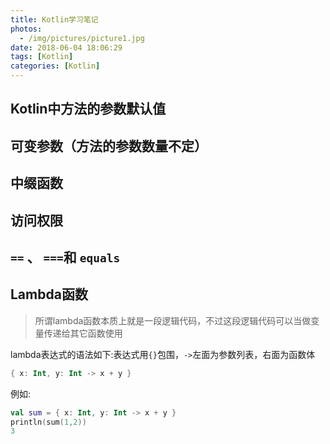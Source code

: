 ```yaml
---
title: Kotlin学习笔记
photos:
  - /img/pictures/picture1.jpg
date: 2018-06-04 18:06:29
tags: [Kotlin]
categories: [Kotlin]
---
```


> 

## Kotlin中方法的参数默认值


## 可变参数（方法的参数数量不定）

## 中缀函数

## 访问权限

## `==` 、 `===`和 `equals` 

## Lambda函数

> 所谓lambda函数本质上就是一段逻辑代码，不过这段逻辑代码可以当做变量传递给其它函数使用

lambda表达式的语法如下:表达式用`{}`包围，`->`左面为参数列表，右面为函数体

```kotlin
{ x: Int, y: Int -> x + y }
```
例如:

```kotlin
val sum = { x: Int, y: Int -> x + y }
println(sum(1,2))
3
```
